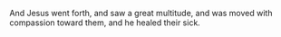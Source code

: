 And Jesus went forth, and saw a great multitude, and was moved with compassion toward them, and he healed their sick.
